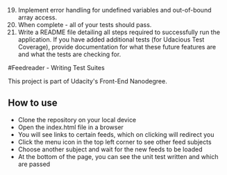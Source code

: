 

19. Implement error handling for undefined variables and out-of-bound array access.
20. When complete - all of your tests should pass. 
21. Write a README file detailing all steps required to successfully run the application. If you have added additional tests (for Udacious Test Coverage),  provide documentation for what these future features are and what the tests are checking for.


#Feedreader - Writing Test Suites

This project is part of Udacity's Front-End Nanodegree.

## How to use
- Clone the repository on your local device
- Open the index.html file in a browser
- You will see links to certain feeds, which on clicking will redirect you
- Click the menu icon in the top left corner to see other feed subjects
- Choose another subject and wait for the new feeds to be loaded
- At the bottom of the page, you can see the unit test written and which are passed